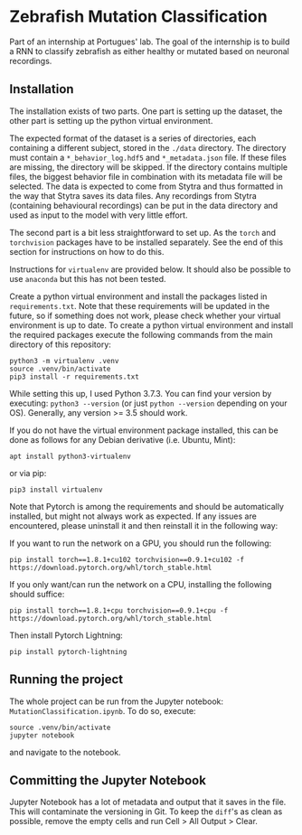 # Zebrafish Mutation Classification
Part of an internship at Portugues' lab. The goal of the internship is to build a RNN to classify zebrafish as either healthy or mutated based on neuronal recordings.

## Installation
The installation exists of two parts. One part is setting up the dataset,
the other part is setting up the python virtual environment.

The expected format of the dataset is a series of directories, each
containing a different subject, stored in the `./data` directory. The
directory must contain a `*_behavior_log.hdf5` and `*_metadata.json` file.
If these files are missing, the directory will be skipped. If the directory
contains multiple files, the biggest behavior file in combination with its
metadata file will be selected. The data is expected to come from Stytra
and thus formatted in the way that Stytra saves its data files. Any
recordings from Stytra (containing behavioural recordings) can be put in
the data directory and used as input to the model with very little effort.

The second part is a bit less straightforward to set up. As the `torch`
and `torchvision` packages have to be installed separately. See the end
of this section for instructions on how to do this.


Instructions for `virtualenv` are provided below. It should also be possible
to use `anaconda` but this has not been tested.

Create a python virtual environment and install the packages listed in
`requirements.txt`. Note that these requirements will be updated in the
future, so if something does not work, please check whether your virtual
environment is up to date. To create a python virtual environment and
install the required packages execute the following commands from the
main directory of this repository:
```
python3 -m virtualenv .venv
source .venv/bin/activate
pip3 install -r requirements.txt
```

While setting this up, I used Python 3.7.3. You can find your version by
executing: `python3 --version` (or just `python --version` depending on
your OS). Generally, any version >= 3.5 should work.

If you do not have the virtual environment package installed, this can be
done as follows for any Debian derivative (i.e. Ubuntu, Mint):
```
apt install python3-virtualenv
```
or via pip:
```
pip3 install virtualenv
```

Note that Pytorch is among the requirements and should be automatically
installed, but might not always work as expected. If any issues are
encountered, please uninstall it and then reinstall it in the following
way:

If you want to run the network on a GPU, you should run the following:
```
pip install torch==1.8.1+cu102 torchvision==0.9.1+cu102 -f https://download.pytorch.org/whl/torch_stable.html
```

If you only want/can run the network on a CPU, installing the following
should suffice:
```
pip install torch==1.8.1+cpu torchvision==0.9.1+cpu -f https://download.pytorch.org/whl/torch_stable.html
```

Then install Pytorch Lightning:
```
pip install pytorch-lightning
```

## Running the project

The whole project can be run from the Jupyter notebook: 
`MutationClassification.ipynb`. To do so, execute:
```
source .venv/bin/activate
jupyter notebook
```
and navigate to the notebook.

## Committing the Jupyter Notebook

Jupyter Notebook has a lot of metadata and output that it saves in the
file. This will contaminate the versioning in Git. To keep the `diff`'s as
clean as possible, remove the empty cells and run Cell > All Output > Clear.

